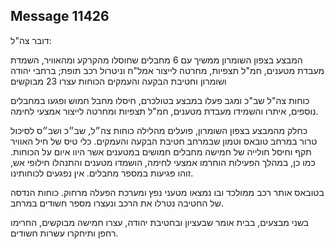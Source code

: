 ## Message 11426

דובר צה"ל:

המבצע בצפון השומרון ממשיך עם 6 מחבלים שחוסלו מהקרקע ומהאוויר, השמדת מעבדת מטענים, חמ"ל תצפיות, מחרטה לייצור אמל"ח וניטרול רכב תופת; ברחבי יהודה ושומרון וחטיבת הבקעה והעמקים הכוחות עצרו 23 מבוקשים 

כוחות צה"ל שב"כ ומגב פעלו במבצע בטולכרם, חיסלו מחבל חמוש ופגעו במחבלים נוספים, איתרו והשמידו מעבדת מטענים, חמ"ל תצפיות ומחרטה לייצור אמצעי לחימה.

כחלק מהמבצע בצפון השומרון, פועלים מהלילה כוחות צה״ל, שב״כ ושב״ס לסיכול טרור במרחב טובאס וטמון שבמרחב חטיבת הבקעה והעמקים. כלי טיס של חיל האוויר תקף וחיסל חולייה של חמישה מחבלים חמושים במטענים אשר היוו איום על הכוחות. 
כמו כן, במהלך הפעילות הוחרמו אמצעי לחימה, הושמדו מטענים והתנהלו חילופי אש, זוהו פגיעות במספר מחבלים. אין נפגעים לכוחותינו. 

בטובאס אותר רכב ממולכד ובו נמצאו מטעני נפץ ומערכת הפעלה מרחוק. כוחות הנדסה של החטיבה נטרלו את הרכב ונעצרו מספר חשודים במרחב.

בשני מבצעים, בבית אומר שבעציון ובחטיבת יהודה, עצרו חמישה מבוקשים, החרימו רחפן ותיחקרו עשרות חשודים.

